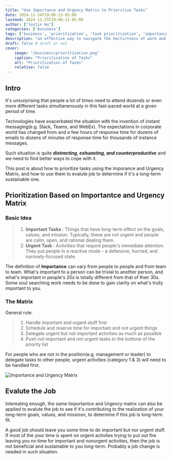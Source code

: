 ```yaml
---
title: "Use Importance and Urgency Matrix to Prioritize Tasks"
date: 2024-11-24T19:08:13-05:00
lastmod: 2024-11-25T19:08:13-05:00
author: ["Justin Hu"]
categories: ['business']
tags: ['business', 'prioritization', 'task prioritization', 'importance and urgency matrix', 'job evaluation']
description: "an effective way to navigate the hectictness of work and life"
draft: false # draft or not
cover:
    image: "/business/prioritization.png"
    caption: "Prioritization of Tasks"
    alt: "Prioritization of Tasks"
    relative: false
---
```




## Intro

It's unsurprising that people a lot of times need to attend dozends or even more different tasks simultanenously in this fast-paced world at a given period of time.

Technologies have exacerbated the situation with the invention of instant messaging(e.g. Slack,  Teams, and WebEx). The expectations in corporate world has changed from  and a few hours of response time for dozens of emails to dozens of minutes of response time for thousands of instance messages.

Such situation is quite ***distracting, exhuasting, and counterproductive*** and we need to find better ways to cope with it.

This post is about how to prioritize tasks using the Imporance and Urgency Matrix,  and how to use them to evalute job to determine if it's a long-term sustainable one.

## Prioritization Based on Importantce and Urgency Matrix

### Basic Idea

>1. **Important Tasks** : Things that have long-term effect on the goals, values, and mission. Typically, these are not urgent and people are calm, open, and rational dealing them.
>2. **Urgent Task** : Activities that require people's immediate attention.  They put people in a reactive mode - a defensive, hurried, and narrowly-focused state.

The definition of **Importance** can vary from people to people and from team to team. What's important to a person can be trivial to another person, and what's important in people's 20s is totally different from that of their 30s. Some soul searching work needs to be done to gain clarity on what's trully important to you.

### The Matrix

General rule:  
>
>1. Handle important and urgent stuff first
>2. Schedule and reserve time for important and not urgent things
>3. Delegate urgent but not important activities as much as possible
>4. Push not important and not urgent tasks to the bottone of the priority list  

For people who are not in the position(e.g. management or leader) to delegate tasks to other people, urgent activities (category 1 & 3) will need to be handled first.  

![Importance and Urgency Matrix](/business/importance_urgency_matrix.png)

## Evalute the Job

Intereating enough,  the same Importantce and Urgency matrix can also be applied to evalute the job to see if it's contributing to the realization of your long-term goals, values, and missiosn, to determine if this job is long-term fit.

A good job should leave you some time to do important but nor urgent stuff.  If most of the your time is spent on urgent activties trying to put out fire leaving you no time for important and nonurgent activities, then the job is not beneficial and sustainable to you long-term. Probably a job change is needed in such situation.
